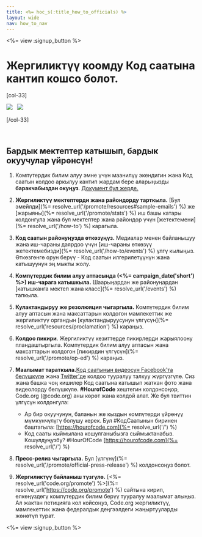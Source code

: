 ```yaml
---
title: <%= hoc_s(:title_how_to_officials) %>
layout: wide
nav: how_to_nav
---
```

<%= view :signup_button %>

# Жергиликтүү коомду Код саатына кантип кошсо болот.

[col-33]

![](/images/fit-275/highlight-obama.png)&nbsp;&nbsp;&nbsp;![](/images/fit-246/dan.jpg)

[/col-33]

<p style="clear:both">&nbsp;</p>

## Бардык мектептер катышып, бардык окуучулар үйрөнсүн!

1. Компүтердик билим алуу эмне үчүн маанилүү экендигин жана Код саатын колдоо аркылуу кантип жардам бере аларыңызды **баракчабыздан окуңуз**. [Документ бул жерде.](/files/hoc-one-pager.pdf)

2. **Жергиликтүү мектептерди жана райондорду тарткыла.** [Бул эмейлди](%= resolve_url('/promote/resources#sample-emails') %) же [жарыяны](%= resolve_url('/promote/stats') %) иш башы катары колдонгула жана бул мектептер жана райондор үчүн [жетектемени](%= resolve_url('/how-to') %) карагыла.

3. **Код саатын районуңузда өткөзүңүз.** Медиалар менен байланышуу жана иш-чараны даярдоо үчүн [иш-чараны өткөзүү жетектемебизди](%= resolve_url('/how-to/events') %) үлгү кылыңыз. Өткөзгөнгө орун берүү - Код саатын илгерилетүүнүн жана катышуунун эң мыкты жолу.

4. **Компүтердик билим алуу аптасында (<%= campaign_date('short') %>) иш-чарага катышкыла.** Шаарыңардан же районуңардан [катышканга мектеп жана класс](%= resolve_url('/events') %) тапкыла.

5. **Кулактандыруу же резолюяция чыгаргыла.** Компүтердик билим алуу аптасын жана максаттарын колдогон мамлекеттик же жергиликтүү органдын [кулактандыруусунун үлгүсүн](%= resolve_url('resources/proclamation') %) караңыз.

6. **Колдоо пикири**. Жергиликтүү кезиттерде пикирлерди жарыялоону пландаштыргыла. Компүтердик билим алуу аптасын жана максаттарын колдогон [пикирдин үлгүсүн](%= resolve_url('/promote/op-ed') %) караңыз.

7. **Маалымат тараткыла.**[Код саатынын видеосун Facebook'та бөлүшкүлө](https://www.facebook.com/sharer/sharer.php?u=http%3A%2F%2Fhourofcode.com%2Fus) жана [Twitter'де](https://twitter.com/intent/tweet?url=http%3A%2F%2Fhourofcode.com&text=I%27m%20participating%20in%20this%20year%27s%20%23HourOfCode%2C%20are%20you%3F%20%40codeorg&original_referer=https%3A%2F%2Fwww.google.com%2Furl%3Fq%3Dhttps%253A%252F%252Ftwitter.com%252Fshare%253Fhashtags%253D%2526amp%253Brelated%253Dcodeorg%2526amp%253Btext%253DI%252527m%252Bparticipating%252Bin%252Bthis%252Byear%252527s%252B%252523HourOfCode%25252C%252Bare%252Byou%25253F%252B%252540codeorg%2526amp%253Burl%253Dhttp%25253A%25252F%25252Fhourofcode.com%26sa%3DD%26sntz%3D1%26usg%3DAFQjCNE1GLTUbKZfMlEh9Aj5w0iswz6PYQ&related=codeorg&hashtags=) колдоо тууралуу талкуу жүргүзгүлө. Сиз жана башка чоң кишилер Код саатына катышып жаткан фото жана видеолорду бөлүшкүлө. **#HourofCode** хештегин колдонсоңор, Code.org (@code.org) аны көрөт жана колдой алат. Же бул твиттин үлгүсүн колдонгула:
    
    - Ар бир окуучунун, баланын же кыздын компүтерди үйрөнүү мүмкүнчүлүгү болушу керек. Бул #КодСаатынын биринен баштагыла: [https://hourofcode.com](%= resolve_url('/') %)
    - Код сааты кыймылана кошулганыбызга сыймыктанабыз. Кошулдуңузбу? #HourOfCode [https://hourofcode.com](%= resolve_url('/') %)   
          
        

8. **Пресс-релиз чыгаргыла.** Бул [үлгүнү](%= resolve_url('/promote/official-press-release') %) колдонсоңуз болот.

9. **Жергиликтүү байланыш түзгүлө.** [<%= resolve_url('code.org/promote') %>](%= resolve_url('https://code.org/promote') %) сайтына кирип, өлкөңүздөгү компүтердик билим берүү тууралуу маалымат алыңыз. Ал жактан петицияга кол койсоңуз, Code.org жергиликтүү, мамлекеттик жана федералдык деңгээлдеги жаңыртууларды жөнөтүп турат.

<%= view :signup_button %>